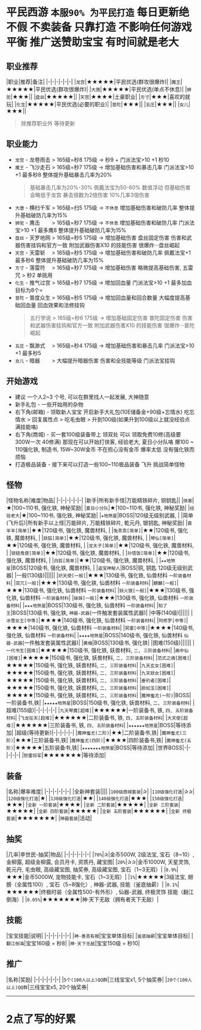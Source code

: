 # 平民西游 `本服90% 为平民打造` 每日更新绝不假 不卖装备 只靠打造 不影响任何游戏平衡 推广送赞助宝宝 有时间就是老大
## 职业推荐
|职业|推荐|备注|
|-|-|-|-|-|-|
|`龙宫`|★★★★★|平民优选(群攻很爆炸)|
|`魔王`|★★★★★|平民优选(群攻很爆炸)|
|`大唐`|★★★★★|平民优选(单点不休息)|
|`狮驼`|★★★||
|`盘丝`|★★★★★||
|`天宫`|★★★★|土豪职业|
|`方寸`|★★★|喜欢的就玩|
|`化生`|★★★★★|平民优选(必要的职业)|
|`普陀`|★★★||
|`五庄`|★★★||
|`女儿`|★★★||
> 除推荐职业外 等待更新

## 职业能力
  - `龙宫` - 龙卷雨击 > 165级=秒8 175级 -> 秒9 + 门派法宝>10 +1 秒10
  - `魔王` - 飞沙走石 > 165级=秒7 175级 -> 增加基础伤害和暴击几率 门派法宝>10 +1 最多秒8 整体提升基础暴击几率为20%
    > 基础暴击几率为20%-30% 佩戴法宝为50-60% 数值浮动 但基础伤害会略低于龙宫 暴击倍数为2倍伤害 10%几率3倍伤害
  - `大唐` - 横扫千军 > 165级=扫5 175级 -> `不休息` 增加基础伤害和破防几率 整体提升基础破防几率为15%
  - `狮驼` - 鹰击　　 > 165级=秒7 175级 -> `不休息` 增加基础伤害和破防几率 门派法宝>10 +1 最多鹰8 整体提升基础破防几率为15%
  - `盘丝` - 天罗地网 > 165级=秒5 175级 -> 增加基础伤害 盘丝固定伤害 伤害和武器伤害挂钩和官方一致 附加武器伤害X10 的技能伤害 很爆炸···盘丝崛起
  - `天宫` - 天雷斩　 > 165级=秒5 175级 -> 增加基础伤害和破防几率 佩戴法宝+1 最多秒6 整体提升基础破防几率为15%
  - `方寸` - 落雷符　 > 165级=秒7 175级 -> 增加基础伤害 略微提高基础伤害, 五雷咒 > 秒2 单挑用
  - `化生` - 推气过宫 > 165级=秒7 175级 -> 增加回血量 门派法宝>10 +1 最多加血目标为8个=
  - `普陀` - 普度众生 > 165级=秒5 175级 -> 增加回血量和回合数量 大幅度提高基础回血量 回血效果和法修挂钩
    > 五行学说 > 165级=秒6 175级 -> 增加基础固定伤害 普陀固定伤害 伤害和武器伤害挂钩和官方一致 附加武器伤害X10 的技能伤害 很爆炸···普陀崛起
  - `五庄` - 飘渺式　 > 165级=秒4 175级 -> 增加基础伤害和暴击几率 门派法宝>10 +1 最多秒5
  - `女儿` - 暗器　　 > 大幅提升暗器伤害 伤害和全技能等级 门派法宝挂钩
## 开始游戏
  - 建议 一个人2~3 个号, 可以在群里找人一起发展, 大神随意
  - 新手礼包 - 一些开始用的杂物
  - 右下角(邮箱) - 领取新人宝宝 开启新手大礼包(10E储备金+90级+忘情水) 吃忘情水 > 回复属性点 > 吃毛虫眼 > 升到100级(如果升到100级以上就没经验点满技能咯)
  - 右下角(商城) - 买一套100级装备带上 领双处 可以 领取免费10修(高级要300W一次 40修满) 那现在可以开始打侠客, 经验老大, 夏日小分队咯 爆100 ~ 110强化铁, 制造书, 15W~30W金币 不在担心没有金币 爆率太低 没有强化铁而烦恼
  - 打造极品装备 - 接下来可以打造一些100~110极品装备 飞升 挑战简单怪物
## 怪物
|怪物名称|难度|物品|
|-|-|-|-|-|-|
|新手|所有新手怪|万能精铁碎片, 铜钥匙||
|`侠客`|★|100~110书, 强化铁, 神秘奖励|
|`夏日小分队`|★|100~110书, 强化铁, 神秘奖励|
|`经验老大`|★|100~110书, 强化铁, 神秘奖励|
|`★地煞星`|BOSS|120级无级别武器, |
|简单(飞升后)|所有新手以上怪|万能碎片, 万能精铁碎片, 乾元丹, 银钥匙, 神秘奖励|
|`喜羊羊[简单]`|★★|120级书, 强化铁, 魔兽材料, |
|`兔乖乖[简单]`|★★|120级书, 强化铁, 魔兽材料, |
|`妖狐[简单]`|★★|120级书, 强化铁, 魔兽材料, |
|`琴仙[简单]`|★★|120级书, 强化铁, 魔兽材料, |
|`龙太子[简单]`|★★|120级书, 强化铁, 魔兽材料, |
|`锁链鬼使[简单]`|★★|120级书, 强化铁, 魔兽材料, |
|`孙悟饭[简单]`|★★|120级书, 强化铁, 魔兽材料, |
|`白狐[简单]`|★★|120级书, 强化铁, 魔兽材料, |
|`★★地煞星`|BOSS|120级书, 强化铁, 魔兽材料, |
|`盗宝神秘人`|BOSS|铜, 钥匙 120级无级别武器|
|一般(130级)||||||
|`炽天使[一般]`|★★★|130级书, 强化铁, 仙兽材料 `一阶装备材料`|
|`突兀[一般]`|★★★|130级书, 强化铁, 仙兽材料 `一阶装备材料`|
|`麒麟[一般]`|★★★|130级书, 强化铁, 仙兽材料 `一阶装备材料`|
|`妖火狼[一般]`|★★★|130级书, 强化铁, 仙兽材料 `一阶装备材料`|
|`妹妹[一般]`|★★★|130级书, 强化铁, 仙兽材料 `一阶装备材料`|
|`★★★地煞星`|BOSS|130级书, 强化铁, 仙兽材料 `一阶装备材料`|
|`知了王`|BOSS|130级书, 强化铁, `神器-武器`(一件触发套装属性武器)|
|中等(140级)||||||
|`冰雪女王[中等]`|★★★★|140级书, 强化铁, 仙兽材料 `一阶装备材料`|
|`阿修罗[中等]`|★★★★|140级书, 强化铁, 仙兽材料 `一阶装备材料`|
|`冥雷[中等]`|★★★★|140级书, 强化铁, 仙兽材料 `一阶装备材料`|
|`★★★★地煞星`|BOSS|140级书, 强化铁, 仙兽材料 `仙器-武器`(一件触发套装属性武器)|
|`黄梅`|BOSS|130级书, 强化铁|
|困难(150级)||||||
|`一代书生[困难]`|★★★★★|150级书, 强化铁, 妖兽材料, `二, 三阶装备材料`|
|`画中仙[困难]`|★★★★★|150级书, 强化铁, 妖兽材料, `二, 三阶装备材料`|
|`范式之魂[困难]`|★★★★★|150级书, 强化铁, 妖兽材料, `二, 三阶装备材料`|
|`九天玄女[困难]`|★★★★★|150级书, 强化铁, 妖兽材料, `二, 三阶装备材料`|
|`九天妖女[困难]`|★★★★★|150级书, 强化铁, 妖兽材料, `二, 三阶装备材料`|
|`垂钓者[困难]`|★★★★★|150级书, 强化铁, 妖兽材料, `二, 三阶装备材料`|
|`颜如玉[困难]`|★★★★★|150级书, 强化铁, 妖兽材料, `二, 三阶装备材料`|
|`魔神蚩尤(一阶)`|BOSS|一阶装备书,铁|
|`★★★★★地煞星`|BOSS|150级书, 强化铁, 妖兽材料, `二, 三阶装备材料`|
|超难(155级)|-|-|-|-|-|
|`九天琴魔[超难]`|★★★★★★|一阶装备书, 铁, `四, 五阶装备材料`|
|`飞龙在天[超难]`|★★★★★★|二阶装备书, 铁, `四, 五阶装备材料`|
|`大天使[超难]`|★★★★★★|三阶装备书, 铁, `四, 五阶装备材料`|
|`★★★★★★地煞星`|BOSS|等待添加|
|超级(等待更新)|-|-|-|-|-|
|`魔神蚩尤(二阶)`|★★|二阶装备书,铁|
|`魔神蚩尤(三阶)`|★★★|三阶装备书,铁|
|`魔神蚩尤(四阶)`|★★★★|四阶装备书,铁|
|`魔神蚩尤(五阶)`|★★★★★|五阶装备书,铁|
|`★★★★★★★地煞星`|BOSS|等待添加|
|世界BOSS|-|-|-|-|-|
|`怒雷将军`|★★★★★★★|等待添加|

## 装备
|名称|爆率难度|
|-|-|-|-|-|-|
|全新神套装||||
|`100级商城套装`|✰|
|`110级强化打造`|✰✰|
|`120级强化打造`|★|
|`130级强化打造`|★★|
|`140级强化打造`|★★★|
|`150级强化打造`|★★★|
|`全新 一阶套装`|★★★★|
|`全新 二阶套装`|★★★★★|
|`全新 三阶套装`|★★★★★|
|`全新 四阶套装`|★★★★★|
|`全新 五阶套装`|★★★★★★|
|`全新 终极套装`|★★★★★★★|
|`神器套装`|活动|

## 抽奖
|几率|李世民-抽奖|物品|
|-|-|-|-|-|-|
|`70%`|✰|金币500W, 2级法宝, 宝石（8~10）, 金柳露, 超级金柳露, 会员月卡, 资质丹, 藏宝图|
|`20%`|✰✰|金币1000W, 天星灵饰, 乾元丹, 毛虫眼, 高级藏宝图, 抽奖券, 高级藏宝图, 宝石（1~3无瑕）|
|`8.9%`|★★★|金币5000W, 宠物技能卡, 宝石（1~3无瑕）|
|`1%`|★★★★★|3级法宝, 翅膀（全属性100）, 宝石（5~8强化）, 神器-武器, 技能（釜底抽薪）|
|`0.1%`|★★★★★★|终极时装（全属性500-有外形）, 仙器-武器, 终极灵饰 技能（翻江倒海）|
|`0.05%`|★★★★★★★|神·天下无敌（拥有者天下无敌）|

## 技能
|宝宝技能|说明|
|-|-|-|-|-|-|
|`神·善恶有报`|宝宝单体目标|
|`釜底抽薪`|宝宝单体目标|
|`翻江倒海`|宝宝160级 = 秒8|
|`神·天下无敌`|宝宝150级 = 秒10|

## 推广
|名称|奖励|
|-|-|-|-|-|-|
|`5个(100人以上)QQ群`|三线宝宝x1, 5个抽奖券|
|`20个(100人以上)QQ群`|三线宝宝x5, 20个抽奖券|

---
# 2点了写的好累